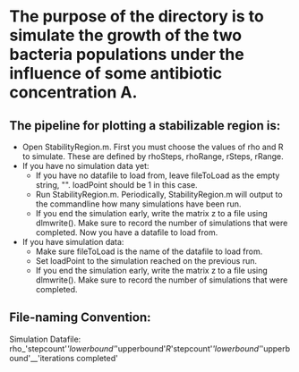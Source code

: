 # The purpose of the directory is to simulate the growth of the two bacteria populations under the influence of some antibiotic concentration A.

## The pipeline for plotting a stabilizable region is:
* Open StabilityRegion.m. First you must choose the values of rho and R to simulate. These are defined by rhoSteps, rhoRange, rSteps, rRange.
* If you have no simulation data yet:
    * If you have no datafile to load from, leave fileToLoad as the empty string, "". loadPoint should be 1 in this case.
    * Run StabilityRegion.m. Periodically, StabilityRegion.m will output to the commandline how many simulations have been run.
    * If you end the simulation early, write the matrix z to a file using dlmwrite(). Make sure to record the number of simulations that were completed. Now you have a datafile to load from.
* If you have simulation data:
    * Make sure fileToLoad is the name of the datafile to load from.
    * Set loadPoint to the simulation reached on the previous run.
     * If you end the simulation early, write the matrix z to a file using dlmwrite(). Make sure to record the number of simulations that were completed.

## File-naming Convention:
Simulation Datafile: rho_'stepcount'_'lowerbound'_'upperbound'_R_'stepcount'_'lowerbound'_'upperbound'__'iterations completed'
